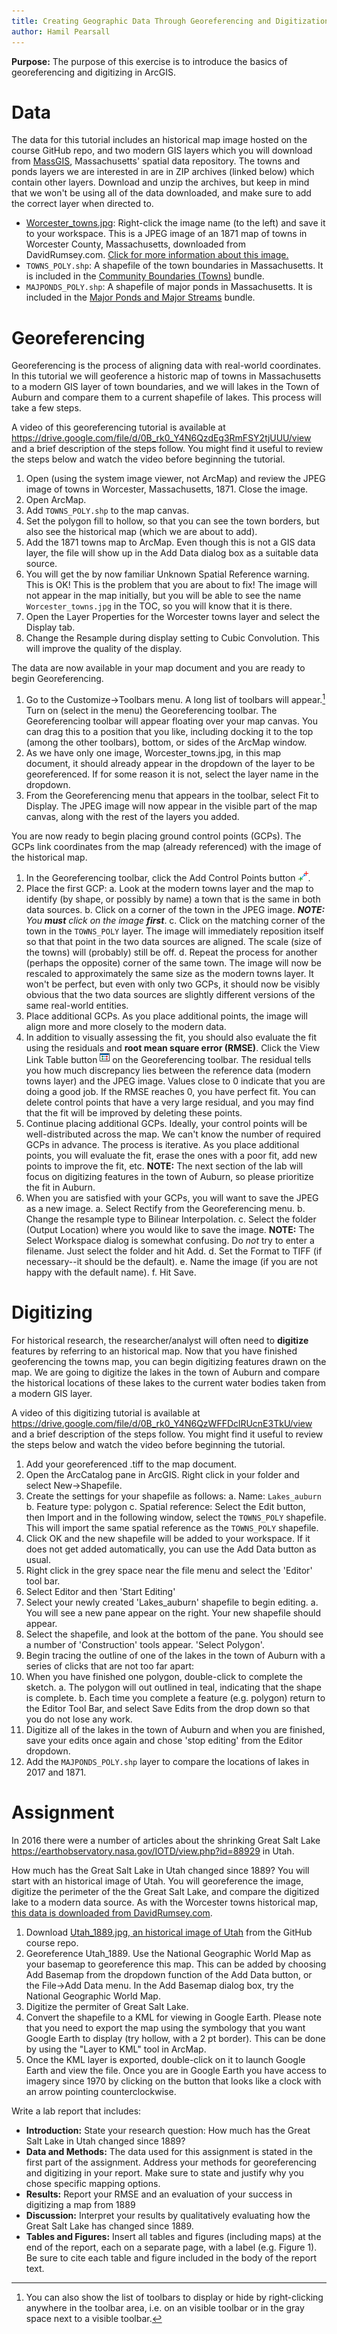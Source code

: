 ```yaml
---
title: Creating Geographic Data Through Georeferencing and Digitization
author: Hamil Pearsall
---
```


**Purpose:** The purpose of this exercise is to introduce the basics of georeferencing and digitizing in ArcGIS. 

# Data

The data for this tutorial includes an historical map image hosted on the course GitHub repo, and two modern GIS layers which you will download from [MassGIS](https://www.mass.gov/service-details/massgis-data-layers), Massachusetts' spatial data repository. The towns and ponds layers we are interested in are in ZIP archives (linked below) which contain other layers. Download and unzip the archives, but keep in mind that we won't be using all of the data downloaded, and make sure to add the correct layer when directed to.

* [Worcester_towns.jpg](images/Worcester_towns.jpg): Right-click the image name (to the left) and save it to your workspace. This is a JPEG image of an 1871 map of towns in Worcester County, Massachusetts, downloaded from DavidRumsey.com. [Click for more information about this image.](https://www.davidrumsey.com/luna/servlet/detail/RUMSEY~8~1~26368~1100042:Worcester-County-?sort=Pub_List_No_InitialSort%2CPub_Date%2CPub_List_No%2CSeries_No&qvq=q:towns%2Bin%2Bmassachusetts;sort:Pub_List_No_InitialSort%2CPub_Date%2CPub_List_No%2CSeries_No;lc:RUMSEY~8~1&mi=29&trs=294)
* `TOWNS_POLY.shp`: A shapefile of the town boundaries in Massachusetts. It is included in the [Community Boundaries (Towns)](http://www.mass.gov/anf/research-and-tech/it-serv-and-support/application-serv/office-of-geographic-information-massgis/datalayers/towns.html) bundle.
* `MAJPONDS_POLY.shp`: A shapefile of major ponds in Massachusetts. It is included in the [Major Ponds and Major Streams](http://www.mass.gov/anf/research-and-tech/it-serv-and-support/application-serv/office-of-geographic-information-massgis/datalayers/majhd.html) bundle.

# Georeferencing

Georeferencing is the process of aligning data with real-world coordinates. In this tutorial we will geoference a historic map of towns in Massachusetts to a modern GIS layer of town boundaries, and we will lakes in the Town of Auburn and compare them to a current shapefile of lakes. This process will take a few steps.

A video of this georeferencing tutorial is available at <https://drive.google.com/file/d/0B_rk0_Y4N6QzdEg3RmFSY2tjUUU/view> and a brief description of the steps follow. You might find it useful to review the steps below and watch the video before beginning the tutorial.

1. Open (using the system image viewer, not ArcMap) and review the JPEG image of towns in Worcester, Massachusetts, 1871. Close the image.
2. Open ArcMap.
3. Add `TOWNS_POLY.shp` to the map canvas.
4. Set the polygon fill to hollow, so that you can see the town borders, but also see the historical map (which we are about to add).
4. Add the 1871 towns map to ArcMap. Even though this is not a GIS data layer, the file will show up in the Add Data dialog box as a suitable data source.
5. You will get the by now familiar Unknown Spatial Reference warning. This is OK! This is the problem that you are about to fix! The image will not appear in the map initially, but you will be able to see the name `Worcester_towns.jpg` in the TOC, so you will know that it is there.
6. Open the Layer Properties for the Worcester towns layer and select the Display tab.
7. Change the Resample during display setting to Cubic Convolution. This will improve the quality of the display.

The data are now available in your map document and you are ready to begin Georeferencing.

1. Go to the Customize→Toolbars menu. A long list of toolbars will appear.[^toolbar] Turn on (select in the menu) the Georeferencing toolbar. The Georeferencing toolbar will appear floating over your map canvas. You can drag this to a position that you like, including docking it to the top (among the other toolbars), bottom, or sides of the ArcMap window.
2. As we have only one image, Worcester\_towns.jpg, in this map document, it should already appear in the dropdown of the layer to be georeferenced. If for some reason it is not, select the layer name in the dropdown.
3. From the Georeferencing menu that appears in the toolbar, select Fit to Display. The JPEG image will now appear in the visible part of the map canvas, along with the rest of the layers you added.

[^toolbar]: You can also show the list of toolbars to display or hide by right-clicking anywhere in the toolbar area, i.e. on an visible toolbar or in the gray space next to a visible toolbar.

You are now ready to begin placing ground control points (GCPs). The GCPs link coordinates from the map (already referenced) with the image of the historical map.

1. In the Georeferencing toolbar, click the Add Control Points button ![Add Control Points](images/ArcMapAddControlPointsButton.png).
2. Place the first GCP:
    a. Look at the modern towns layer and the map to identify (by shape, or possibly by name) a town that is the same in both data sources.
    b. Click on a corner of the town in the JPEG image. ***NOTE:** You **must** click on the image **first***.
    c. Click on the matching corner of the town in the `TOWNS_POLY` layer. The image will immediately reposition itself so that that point in the two data sources are aligned. The scale (size of the towns) will (probably) still be off.
    d. Repeat the process for another (perhaps the opposite) corner of the same town. The image will now be rescaled to approximately the same size as the modern towns layer. It won't be perfect, but even with only two GCPs, it should now be visibly obvious that the two data sources are slightly different versions of the same real-world entities.
3. Place additional GCPs.  As you place additional points, the image will align more and more closely to the modern data. 
4. In addition to visually assessing the fit, you should also evaluate the fit using the residuals and **root mean square error (RMSE)**. Click the View Link Table button ![View Link Table](images/ArcMapViewLinkTableButton.png) on the Georeferencing toolbar. The residual tells you how much discrepancy lies between the reference data (modern towns layer) and the JPEG image. Values close to 0 indicate that you are doing a good job. If the RMSE reaches 0, you have perfect fit. You can delete control points that have a very large residual, and you may find that the fit will be improved by deleting these points.
5. Continue placing additional GCPs. Ideally, your control points will be well-distributed across the map. We can't know the number of required GCPs in advance. The process is iterative. As you place additional points, you will evaluate the fit, erase the ones with a poor fit, add new points to improve the fit, etc. **NOTE:** The next section of the lab will focus on digitizing features in the town of Auburn, so please prioritize the fit in Auburn.
6. When you are satisfied with your GCPs, you will want to save the JPEG as a new image. 
    a. Select Rectify from the Georeferencing menu.
    b. Change the resample type to Bilinear Interpolation.
    c. Select the folder (Output Location) where you would like to save the image. **NOTE:** The Select Workspace dialog is somewhat confusing. Do *not* try to enter a filename. Just select the folder and hit Add.
    d. Set the Format to TIFF (if necessary--it should be the default).
    e. Name the image (if you are not happy with the default name).
    f. Hit Save.

# Digitizing

For historical research, the researcher/analyst will often need to **digitize** features by referring to an historical map. Now that you have finished geoferencing the towns map, you can begin digitizing features drawn on the map. We are going to digitize the lakes in the town of Auburn and compare the historical locations of these lakes to the current water bodies taken from a modern GIS layer.

A video of this digitizing tutorial is available at <https://drive.google.com/file/d/0B_rk0_Y4N6QzWFFDclRUcnE3TkU/view> and a brief description of the steps follow. You might find it useful to review the steps below and watch the video before beginning the tutorial.

1. Add your georeferenced .tiff to the map document.
2. Open the ArcCatalog pane in ArcGIS. Right click in your folder and select New→Shapefile.
3. Create the settings for your shapefile as follows:
    a. Name: `Lakes_auburn`
    b. Feature type: polygon
    c. Spatial reference: Select the Edit button, then Import and in the following window, select the `TOWNS_POLY` shapefile. This will import the same spatial reference as the `TOWNS_POLY` shapefile.
4. Click OK and the new shapefile will be added to your workspace. If it does not get added automatically, you can use the Add Data button as usual.
5. Right click in the grey space near the file menu and select the 'Editor' tool bar.
6. Select Editor and then 'Start Editing'
7. Select your newly created 'Lakes_auburn' shapefile to begin editing.
    a. You will see a new pane appear on the right. Your new shapefile should appear. 
8. Select the shapefile, and look at the bottom of the pane. You should see a number of 'Construction' tools appear. 'Select Polygon'.
9. Begin tracing the outline of one of the lakes in the town of Auburn with a series of clicks that are not too far apart:
10. When you have finished one polygon, double-click to complete the sketch.
    a. The polygon will out outlined in teal, indicating that the shape is complete.
    b. Each time you complete a feature (e.g. polygon) return to the Editor Tool Bar, and select Save Edits from the drop down so that you do not lose any work.
11. Digitize all of the lakes in the town of Auburn and when you are finished, save your edits once again and chose 'stop editing' from the Editor dropdown.
12. Add the `MAJPONDS_POLY.shp` layer to compare the locations of lakes in 2017 and 1871.

# Assignment

In 2016 there were a number of articles about the shrinking Great Salt Lake <https://earthobservatory.nasa.gov/IOTD/view.php?id=88929> in Utah.

How much has the Great Salt Lake in Utah changed since 1889? You will start with an historical image of Utah. You will georeference the image, digitize the perimeter of the the Great Salt Lake, and compare the digitized lake to a modern data source. As with the Worcester towns historical map, [this data is downloaded from DavidRumsey.com](https://www.davidrumsey.com/luna/servlet/detail/RUMSEY~8~1~37442~1210316:Utah-?showTipAdvancedSearch=false&showShareIIIFLink=true&showTip=false&helpUrl=https%3A%2F%2Fdoc.lunaimaging.com%2Fdisplay%2FV73D%2FLUNA%2BViewer%23LUNAViewer-LUNAViewer&title=Search+Results%3A+List_No+equal+to+%272094.058%27&fullTextSearchChecked=&dateRangeSearchChecked=&advancedSearchUrl=https%3A%2F%2Fdoc.lunaimaging.com%2Fdisplay%2FV73D%2FSearching%23Searching-Searching&thumbnailViewUrlKey=link.view.search.url).

1. Download [Utah_1889.jpg, an historical image of Utah](images/Utah_1889.jpg) from the GitHub course repo.
2. Georeference Utah_1889. Use the National Geographic World Map as your basemap to georeference this map. This can be added by choosing Add Basemap from the dropdown function of the Add Data button, or the File→Add Data menu. In the Add Basemap dialog box, try the National Geographic World Map.
3. Digitize the permiter of Great Salt Lake.
4. Convert the shapefile to a KML for viewing in Google Earth. Please note that you need to export the map using the symbology that you want Google Earth to display (try hollow, with a 2 pt border). This can be done by using the "Layer to KML" tool in ArcMap. 
5. Once the KML layer is exported, double-click on it to launch Google Earth and view the file. Once you are in Google Earth you have access to imagery since 1970 by clicking on the button that looks like a clock with an arrow pointing counterclockwise.

Write a lab report that includes: 

* **Introduction:** State your research question: How much has the Great Salt Lake in Utah changed since 1889?
* **Data and Methods:** The data used for this assignment is stated in the first part of the assignment. Address your methods for georeferencing and digitizing in your report. Make sure to state and justify why you chose specific mapping options.
* **Results:** Report your RMSE and an evaluation of your success in digitizing a map from 1889
* **Discussion:** Interpret your results by qualitatively evaluating how the Great Salt Lake has changed since 1889.
* **Tables and Figures:** Insert all tables and figures (including maps) at the end of the report, each on a separate page, with a label (e.g. Figure 1). Be sure to cite each table and figure included in the body of the report text.
